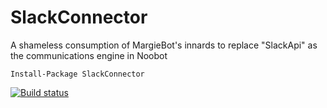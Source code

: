 # SlackConnector
A shameless consumption of MargieBot's innards to replace "SlackApi" as the communications engine in Noobot
 
```
Install-Package SlackConnector
```

[![Build status](https://ci.appveyor.com/api/projects/status/q1jw9209xl7ibvhs?svg=true)](https://ci.appveyor.com/project/Workshop2/slackconnector)
